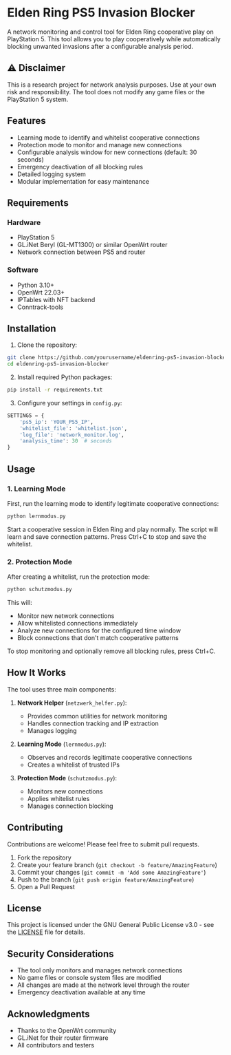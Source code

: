 # Elden Ring PS5 Invasion Blocker

A network monitoring and control tool for Elden Ring cooperative play on PlayStation 5. This tool allows you to play cooperatively while automatically blocking unwanted invasions after a configurable analysis period.

## ⚠️ Disclaimer

This is a research project for network analysis purposes. Use at your own risk and responsibility. The tool does not modify any game files or the PlayStation 5 system.

## Features

- Learning mode to identify and whitelist cooperative connections
- Protection mode to monitor and manage new connections
- Configurable analysis window for new connections (default: 30 seconds)
- Emergency deactivation of all blocking rules
- Detailed logging system
- Modular implementation for easy maintenance

## Requirements

### Hardware
- PlayStation 5
- GL.iNet Beryl (GL-MT1300) or similar OpenWrt router
- Network connection between PS5 and router

### Software
- Python 3.10+
- OpenWrt 22.03+
- IPTables with NFT backend
- Conntrack-tools

## Installation

1. Clone the repository:
```bash
git clone https://github.com/yourusername/eldenring-ps5-invasion-blocker.git
cd eldenring-ps5-invasion-blocker
```

2. Install required Python packages:
```bash
pip install -r requirements.txt
```

3. Configure your settings in `config.py`:
```python
SETTINGS = {
    'ps5_ip': 'YOUR_PS5_IP',
    'whitelist_file': 'whitelist.json',
    'log_file': 'network_monitor.log',
    'analysis_time': 30  # seconds
}
```

## Usage

### 1. Learning Mode
First, run the learning mode to identify legitimate cooperative connections:

```bash
python lernmodus.py
```

Start a cooperative session in Elden Ring and play normally. The script will learn and save connection patterns. Press Ctrl+C to stop and save the whitelist.

### 2. Protection Mode
After creating a whitelist, run the protection mode:

```bash
python schutzmodus.py
```

This will:
- Monitor new network connections
- Allow whitelisted connections immediately
- Analyze new connections for the configured time window
- Block connections that don't match cooperative patterns

To stop monitoring and optionally remove all blocking rules, press Ctrl+C.

## How It Works

The tool uses three main components:

1. **Network Helper** (`netzwerk_helfer.py`):
   - Provides common utilities for network monitoring
   - Handles connection tracking and IP extraction
   - Manages logging

2. **Learning Mode** (`lernmodus.py`):
   - Observes and records legitimate cooperative connections
   - Creates a whitelist of trusted IPs

3. **Protection Mode** (`schutzmodus.py`):
   - Monitors new connections
   - Applies whitelist rules
   - Manages connection blocking

## Contributing

Contributions are welcome! Please feel free to submit pull requests.

1. Fork the repository
2. Create your feature branch (`git checkout -b feature/AmazingFeature`)
3. Commit your changes (`git commit -m 'Add some AmazingFeature'`)
4. Push to the branch (`git push origin feature/AmazingFeature`)
5. Open a Pull Request

## License

This project is licensed under the GNU General Public License v3.0 - see the [LICENSE](LICENSE) file for details.

## Security Considerations

- The tool only monitors and manages network connections
- No game files or console system files are modified
- All changes are made at the network level through the router
- Emergency deactivation available at any time

## Acknowledgments

- Thanks to the OpenWrt community
- GL.iNet for their router firmware
- All contributors and testers
